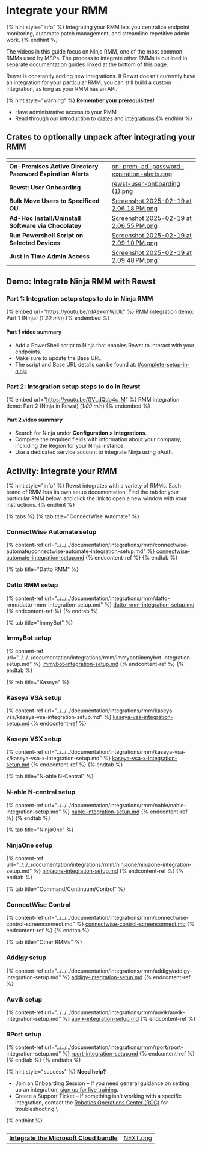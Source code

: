 # Integrate your RMM

{% hint style="info" %}
Integrating your RMM lets you centralize endpoint monitoring, automate patch management, and streamline repetitive admin work.
{% endhint %}

The videos in this guide focus on Ninja RMM, one of the most common RMMs used by MSPs. The process to integrate other RMMs is outlined in separate documentation guides linked at the bottom of this page.

Rewst is constantly adding new integrations. If Rewst doesn't currently have an integration for your particular RMM, you can still build a custom integration, as long as your RMM has an API.

{% hint style="warning" %}
**Remember your prerequisites!**

* Have administrative access to your RMM
* Read through our introduction to [crates](../../../prebuilt-automations/crates/ "mention") and [integrations](../../../documentation/integrations/ "mention")
{% endhint %}

## Crates to optionally unpack after integrating your RMM <a href="#crates-to-optionally-unpack-after-integrating-your-rmm" id="crates-to-optionally-unpack-after-integrating-your-rmm"></a>

<table data-view="cards"><thead><tr><th></th><th data-hidden data-card-cover data-type="files"></th></tr></thead><tbody><tr><td><strong>On-Premises Active Directory Password Expiration Alerts</strong></td><td><a href="../../../.gitbook/assets/on-prem-ad-password-expiration-alerts.png">on-prem-ad-password-expiration-alerts.png</a></td></tr><tr><td><strong>Rewst: User Onboarding</strong></td><td><a href="../../../.gitbook/assets/rewst-user-onboarding (1).png">rewst-user-onboarding (1).png</a></td></tr><tr><td><strong>Bulk Move Users to Specificed OU</strong></td><td><a href="../../../.gitbook/assets/Screenshot 2025-02-19 at 2.06.18 PM.png">Screenshot 2025-02-19 at 2.06.18 PM.png</a></td></tr><tr><td><strong>Ad-Hoc Install/Uninstall Software via Chocolatey</strong></td><td><a href="../../../.gitbook/assets/Screenshot 2025-02-19 at 2.06.55 PM.png">Screenshot 2025-02-19 at 2.06.55 PM.png</a></td></tr><tr><td><strong>Run Powershell Script on Selected Devices</strong></td><td><a href="../../../.gitbook/assets/Screenshot 2025-02-19 at 2.09.10 PM.png">Screenshot 2025-02-19 at 2.09.10 PM.png</a></td></tr><tr><td><strong>Just in Time Admin Access</strong></td><td><a href="../../../.gitbook/assets/Screenshot 2025-02-19 at 2.09.48 PM.png">Screenshot 2025-02-19 at 2.09.48 PM.png</a></td></tr></tbody></table>

## **Demo: Integrate Ninja RMM with Rewst** <a href="#demo-integrating-ninja-rmm-with-rewst" id="demo-integrating-ninja-rmm-with-rewst"></a>

### **Part 1: Integration setup steps to do in Ninja RMM** <a href="#part-1-integration-setup-steps-to-do-in-ninja-rmm-x-min" id="part-1-integration-setup-steps-to-do-in-ninja-rmm-x-min"></a>

{% embed url="https://youtu.be/rdAexkmWjOk" %}
RMM integration demo: Part 1 (Ninja) (_1:30 min_)
{% endembed %}

#### **Part 1 video summary**

* Add a PowerShell script to Ninja that enables Rewst to interact with your endpoints.
* Make sure to update the Base URL.
* The script and Base URL details can be found at: [#complete-setup-in-ninja](../../../documentation/integrations/rmm/ninjaone/ninjaone-integration-setup.md#complete-setup-in-ninja "mention")

### **Part 2: Integration setup steps to do in Rewst** <a href="#part-2-integration-setup-steps-to-do-in-rewst-min" id="part-2-integration-setup-steps-to-do-in-rewst-min"></a>

{% embed url="https://youtu.be/GVLdQdo4c_M" %}
RMM integration demo: Part 2 (Ninja in Rewst) (_1:09 min_)
{% endembed %}

#### **Part 2 video summary**

* Search for Ninja under **Configuration&#x20;**_**>**_**&#x20;Integrations**.
* Complete the required fields with information about your company, including the Region for your Ninja instance.
* Use a dedicated service account to integrate Ninja using oAuth.

## **Activity: Integrate your RMM** <a href="#activity-integrate-your-rmm" id="activity-integrate-your-rmm"></a>

{% hint style="info" %}
Rewst integrates with a variety of RMMs. Each brand of RMM has its own setup documentation. Find the tab for your particular RMM below, and click the link to open a new window with your instructions.
{% endhint %}

{% tabs %}
{% tab title="ConnectWise Automate" %}
### ConnectWise Automate setup

{% content-ref url="../../../documentation/integrations/rmm/connectwise-automate/connectwise-automate-integration-setup.md" %}
[connectwise-automate-integration-setup.md](../../../documentation/integrations/rmm/connectwise-automate/connectwise-automate-integration-setup.md)
{% endcontent-ref %}
{% endtab %}

{% tab title="Datto RMM" %}
### Datto RMM setup

{% content-ref url="../../../documentation/integrations/rmm/datto-rmm/datto-rmm-integration-setup.md" %}
[datto-rmm-integration-setup.md](../../../documentation/integrations/rmm/datto-rmm/datto-rmm-integration-setup.md)
{% endcontent-ref %}
{% endtab %}

{% tab title="ImmyBot" %}
### ImmyBot setup

{% content-ref url="../../../documentation/integrations/rmm/immybot/immybot-integration-setup.md" %}
[immybot-integration-setup.md](../../../documentation/integrations/rmm/immybot/immybot-integration-setup.md)
{% endcontent-ref %}
{% endtab %}

{% tab title="Kaseya" %}
### Kaseya VSA setup

{% content-ref url="../../../documentation/integrations/rmm/kaseya-vsa/kaseya-vsa-integration-setup.md" %}
[kaseya-vsa-integration-setup.md](../../../documentation/integrations/rmm/kaseya-vsa/kaseya-vsa-integration-setup.md)
{% endcontent-ref %}

### Kaseya VSX setup

{% content-ref url="../../../documentation/integrations/rmm/kaseya-vsa-x/kaseya-vsa-x-integration-setup.md" %}
[kaseya-vsa-x-integration-setup.md](../../../documentation/integrations/rmm/kaseya-vsa-x/kaseya-vsa-x-integration-setup.md)
{% endcontent-ref %}
{% endtab %}

{% tab title="N-able N-Central" %}
### N-able N-central setup

{% content-ref url="../../../documentation/integrations/rmm/nable/nable-integration-setup.md" %}
[nable-integration-setup.md](../../../documentation/integrations/rmm/nable/nable-integration-setup.md)
{% endcontent-ref %}
{% endtab %}

{% tab title="NinjaOne" %}
### NinjaOne setup

{% content-ref url="../../../documentation/integrations/rmm/ninjaone/ninjaone-integration-setup.md" %}
[ninjaone-integration-setup.md](../../../documentation/integrations/rmm/ninjaone/ninjaone-integration-setup.md)
{% endcontent-ref %}
{% endtab %}

{% tab title="Command/Continuum/Control" %}
### ConnectWise Control

{% content-ref url="../../../documentation/integrations/rmm/connectwise-control-screenconnect.md" %}
[connectwise-control-screenconnect.md](../../../documentation/integrations/rmm/connectwise-control-screenconnect.md)
{% endcontent-ref %}
{% endtab %}

{% tab title="Other RMMs" %}
### Addigy setup

{% content-ref url="../../../documentation/integrations/rmm/addigy/addigy-integration-setup.md" %}
[addigy-integration-setup.md](../../../documentation/integrations/rmm/addigy/addigy-integration-setup.md)
{% endcontent-ref %}

### Auvik setup

{% content-ref url="../../../documentation/integrations/rmm/auvik/auvik-integration-setup.md" %}
[auvik-integration-setup.md](../../../documentation/integrations/rmm/auvik/auvik-integration-setup.md)
{% endcontent-ref %}

### RPort setup

{% content-ref url="../../../documentation/integrations/rmm/rport/rport-integration-setup.md" %}
[rport-integration-setup.md](../../../documentation/integrations/rmm/rport/rport-integration-setup.md)
{% endcontent-ref %}
{% endtab %}
{% endtabs %}

{% hint style="success" %}
**Need help?**

* Join an Onboarding Session – If you need general guidance on setting up an integration, [sign up for live training](https://outlook.office365.com/owa/calendar/RewstImplementation1@rewst.io/bookings/).
* Create a Support Ticket – If something isn't working with a specific integration, contact the [Robotics Operations Center (ROC)](mailto:roc@rewst.io) for troubleshooting.\

{% endhint %}

<table data-view="cards"><thead><tr><th></th><th data-hidden data-card-cover data-type="files"></th></tr></thead><tbody><tr><td><a href="integrate-the-microsoft-cloud-bundle.md"><strong>Integrate the Microsoft Cloud bundle</strong></a></td><td><a href="../../../.gitbook/assets/NEXT.png">NEXT.png</a></td></tr></tbody></table>

